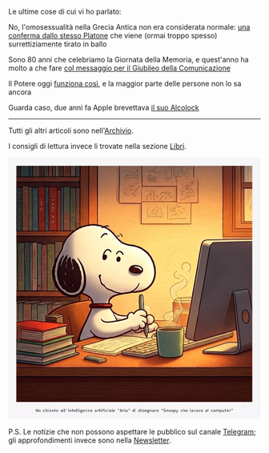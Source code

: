 Le ultime cose di cui vi ho parlato:

No, l'omosessualità nella Grecia Antica non era considerata normale: [una conferma dallo stesso Platone](/articles/2025-02-07-platone.html) che viene (ormai troppo spesso) surrettiziamente tirato in ballo

Sono 80 anni che celebriamo la Giornata della Memoria, e quest'anno ha molto a che fare [col messaggio per il Giubileo della Comunicazione](/articles/2025-01-27-memoria-corta.html)

Il Potere oggi [funziona così](/articles/2025-01-23-strutture-di-permesso.html), e la maggior parte delle persone non lo sa ancora

Guarda caso, due anni fa Apple brevettava [il suo Alcolock](/articles/2025-01-20-alcolock.html)

---

Tutti gli altri articoli sono nell'[Archivio](/pages/archivio.html).

I consigli di lettura invece li trovate nella sezione [Libri](/pages/libri.html).

![Snoopy che lavora al computer, un'immagine generata dall'intelligenza artificiale "Aria" integrata nel browser Opera](/img/snoopy-lavora-al-computer-aria-ai.jpg)

P.S. Le notizie che non possono aspettare le pubblico sul canale [Telegram](https://t.me/yuridiprodo); gli approfondimenti invece sono nella [Newsletter](/pages/newsletter.html).